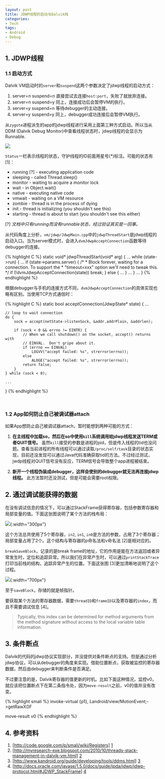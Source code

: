 ```yaml
---
layout: post
title: JDWP线程的启动与Dalvik栈 
categories: 
- Tech
tags: 
- Android
- Debug
---
```


## 1. JDWP线程

### 1.1 启动方式

Dalvik VM启动时的`server`和`suspend`这两个参数决定了jdwp线程的启动方式：

1. server=n suspend=n 直接尝试去连接`host:port`，失败了就放弃连接。
2. server=n suspend=y 同上，连接成功后会暂停VM的执行。
2. server=y suspend=n 等待debugger的主动连接。
3. server=y suspend=y 同上，debugger成功连接后会暂停VM执行。

从`zygote`进程派生的app的jdwp线程进行采用上面第三种方式启动。所以当从DDM (Dalvik Debug Monitor)中查看线程状态时，jdwp线程的会显示为Runnable.

![]({{"/assets/images/ddm_threads.png"}})

`Status`一栏表示线程的状态，守护线程的ID前面用星号(\*)标注。可能的状态有 \[1]：

+ running [?] - executing application code
+ sleeping - called Thread.sleep()
+ monitor - waiting to acquire a monitor lock
+ wait - in Object.wait()
+ native - executing native code
+ vmwait - waiting on a VM resource
+ zombie - thread is in the process of dying
+ init - thread is initializing (you shouldn't see this)
+ starting - thread is about to start (you shouldn't see this either)

[?] *文档中只有running而没有runnable状态，经过验证其实是一回事。*

从代码角度上分析，`vm/jdwp/JdwpMain.cpp`中的`jdwpThreadStart`是jdwp线程的启动入口。当为server模式时，会进入`dvmJdwpAcceptConnection`函数等待debugger的连接。

{% highlight C %}
static void* jdwpThreadStart(void* arg) 
{
	...
	 while (state->run) {
		...
        if (state->params.server) {
            /*
             * Block forever, waiting for a connection.  To support the
             * "timeout=xxx" option we'll need to tweak this.
             */
            if (!dvmJdwpAcceptConnection(state))
                break;
        } else {
			...
        }
        ...
    }
   	...
}
{% endhighlight %}
    
根据debugger与手机的连接方式不同，`dvmJdwpAcceptConnection`的具体实现也略有区别。当使用TCP方式通信时：

{% highlight C %}
static bool acceptConnection(JdwpState* state)
{
	...
	
	// loop to wait connection
    do {
        sock = accept(netState->listenSock, &addr.addrPlain, &addrlen);
        
        if (sock < 0 && errno != EINTR) {
            // When we call shutdown() on the socket, accept() returns with
            // EINVAL.  Don't gripe about it.
            if (errno == EINVAL)
                LOGVV("accept failed: %s", strerror(errno));
            else
                ALOGE("accept failed: %s", strerror(errno));
            return false;
        }
    } while (sock < 0);

	...
}
{% endhighlight %}

<br />

### 1.2 App如何防止自己被调试器attach

如果App想防止自己被调试器attach，暂时能想到两种可能的方式：

1. <b>在主线程中加载so，然后在so中使用`kill`系统调用给jdwp线程发送TERM或者QUIT信号。</b> 虽然`kill`接受的参数是进程的pid，但是传入线程的tid也没问题。查看当前进程的所有线程可以通过读取`/proc/self/task`目录的状态实现，目前还没发现可以通过Java代码准确获取tid的方法。不过经过测试，jwdp线程对QUIT信号没有反应，TERM信号会导致整个app进程被结束。

2. <b>新开一个线程伪装成debugger，这样会使别的debugger就无法再连接jdwp线程。</b> 此方法暂时还没测试，但是可能会需要root权限。

## 2. 通过调试能获得的数据

在没有调试信息的情况下，可以通过StackFrame获得寄存器，包括参数寄存器和局部变量的值。下面这张图说明了某个方法的栈布局：

![]({{"/assets/images/single_method_stack.png"}}){:width="300px"}

这个方法总共使用了5个寄存器，`in2`, `in1`, `in0`是方法的参数，占用了3个寄存器；局部变量占用了2个。这个结构与寄存器的p命名法和v命名法 \[2]是相对应的。

`breakSaveBlock`，记录的是break frame的地址，它的作用是能在方法返回或者异常发生时，定位和追踪异常。所以我们在异常产生时，可以通过`printStackTrace`打印当前栈的结构，追踪异常产生的位置。下面这张图 \[3]更加清晰地说明了这个过程。

![]({{"/assets/images/dalvik_stack_overview.png"}}){:width="700px"}

至于`saveBlock`，存储的就是帧指针。

要获取某个方法的寄存器数据，需要`threadID`和`frameID`以及寄存器的`index`，而且不需要调试信息 \[4]。

>Typically, this index can be determined for method arguments from the method signature without access to the 
>local variable table information.

## 3. 条件断点

Dalvik的代码的jdwp协议实现部分，并没提供对条件断点的支持。但是通过分析jdwp协议，可以从debugger的角度来实现。借助位置断点，获取被监控的寄存器数据，然后由debugger来判断条件是否满足。

不过要注意的是，Dalvik寄存器的值更新的时机。比如下面这种情况，监控v0，就应该把位置断点下在第二条指令处，因为`move-result`之前，v0的值并没有改变。

{% highlight smali %}
invoke-virtual {p1}, Landroid/view/MotionEvent;->getRawX()F

move-result v0
{% endhighlight %}

## 4. 参考资料

[4]: http://docs.oracle.com/javase/1.5.0/docs/guide/jpda/jdwp/jdwp-protocol.html#JDWP_StackFrame
[3]: http://www.kandroid.org/guide/developing/tools/ddms.html
[2]: http://myresearch-exe.blogspot.com/2010/10/threads-stack-management-in-dalvik-vm.html
[1]: http://code.google.com/p/smali/wiki/Registers

1. [http://code.google.com/p/smali/wiki/Registers] [1] 
2. [http://myresearch-exe.blogspot.com/2010/10/threads-stack-management-in-dalvik-vm.html] [2]
3. [http://www.kandroid.org/guide/developing/tools/ddms.html] [3]
4. [http://docs.oracle.com/javase/1.5.0/docs/guide/jpda/jdwp/jdwp-protocol.html#JDWP_StackFrame] [4]
